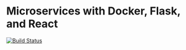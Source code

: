 # Microservices with Docker, Flask, and React

[![Build Status](https://travis-ci.com/kahwai222/testdriven-app-2.5.svg?branch=master)](https://travis-ci.com/kahwai222/testdriven-app-2.5)
